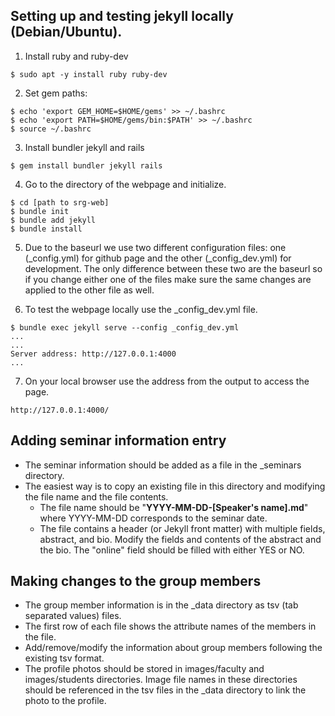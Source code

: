 ## Setting up and testing jekyll locally (Debian/Ubuntu).

1. Install ruby and ruby-dev

```
$ sudo apt -y install ruby ruby-dev
```

2. Set gem paths:

```
$ echo 'export GEM_HOME=$HOME/gems' >> ~/.bashrc
$ echo 'export PATH=$HOME/gems/bin:$PATH' >> ~/.bashrc
$ source ~/.bashrc
```

3. Install bundler jekyll and rails

```
$ gem install bundler jekyll rails
```

4. Go to the directory of the webpage and initialize.

```
$ cd [path to srg-web]
$ bundle init
$ bundle add jekyll
$ bundle install
```

5. Due to the baseurl we use two different configuration files: one (\_config.yml) for github page and the other (\_config\_dev.yml) for development. The only difference between these two are the baseurl so if you change either one of the files make sure the same changes are applied to the other file as well.

6. To test the webpage locally use the \_config\_dev.yml file.

```
$ bundle exec jekyll serve --config _config_dev.yml
...
...
Server address: http://127.0.0.1:4000
...
```

7. On your local browser use the address from the output to access the page.

```
http://127.0.0.1:4000/
```

## Adding seminar information entry

* The seminar information should be added as a file in the \_seminars directory.
* The easiest way is to copy an existing file in this directory and modifying the file name and the file contents.
    * The file name should be "**YYYY-MM-DD-\[Speaker's name\].md**" where YYYY-MM-DD corresponds to the seminar date. 
    * The file contains a header (or Jekyll front matter) with multiple fields, abstract, and bio. Modify the fields and contents of the abstract and the bio. The "online" field should be filled with either YES or NO.

## Making changes to the group members

* The group member information is in the \_data directory as tsv (tab separated values) files.
* The first row of each file shows the attribute names of the members in the file.
* Add/remove/modify the information about group members following the existing tsv format.  
* The profile photos should be stored in images/faculty and images/students directories. Image file names in these directories should be referenced in the tsv files in the \_data directory to link the photo to the profile.

